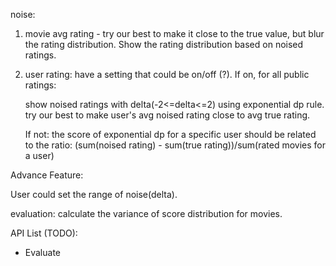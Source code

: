 noise:

1. movie avg rating - try our best to make it close to the true value, but blur the rating distribution. Show the rating distribution based on noised ratings.

2. user rating: have a setting that could be on/off (?). If on, for all public ratings: 

   show noised ratings with delta(-2<=delta<=2) using exponential dp rule. try our best to make user's avg noised rating close to avg true rating. 

   If not: the score of exponential dp for a specific user should be related to the ratio: (sum(noised rating) - sum(true rating))/sum(rated movies for a user)



Advance Feature:

User could set the range of noise(delta).



evaluation: calculate the variance of score distribution for movies.





API List (TODO):

- Evaluate   